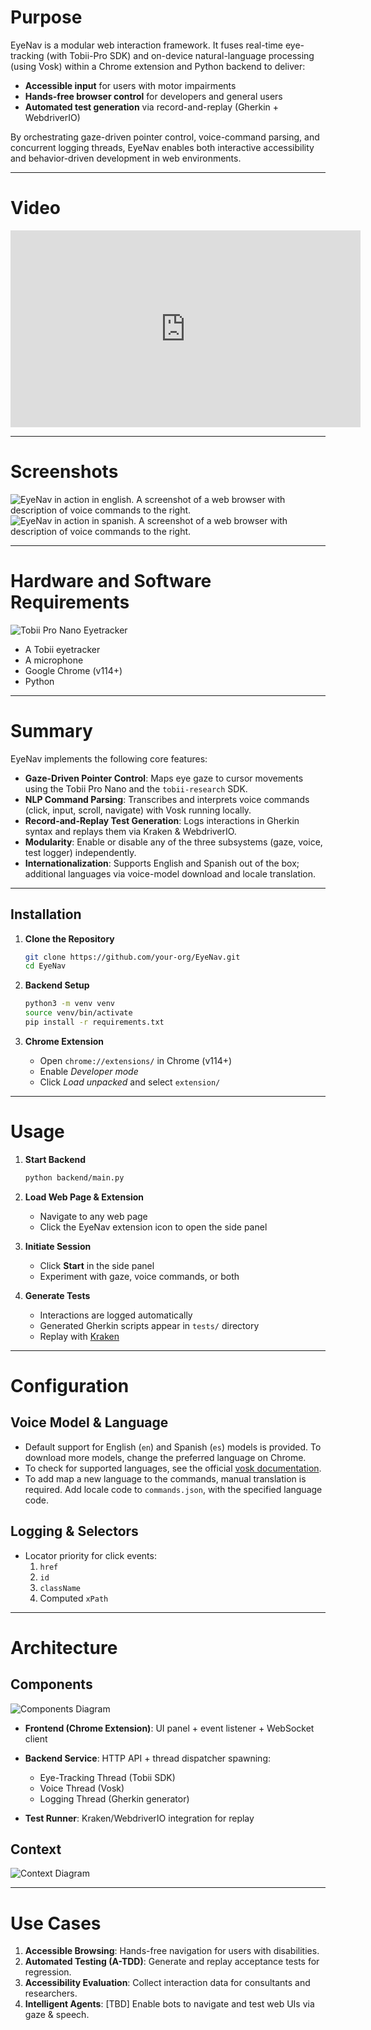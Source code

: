 # Purpose

EyeNav is a modular web interaction framework. It fuses real-time eye-tracking (with Tobii-Pro SDK) and on-device natural-language processing (using Vosk) within a Chrome extension and Python backend to deliver:

* **Accessible input** for users with motor impairments
* **Hands-free browser control** for developers and general users
* **Automated test generation** via record-and-replay (Gherkin + WebdriverIO)

By orchestrating gaze-driven pointer control, voice-command parsing, and concurrent logging threads, EyeNav enables both interactive accessibility and behavior-driven development in web environments.

---

# Video

<p align="center">
<iframe width="560" height="315" src="https://youtu.be/INSERT_VIDEO_ID" frameborder="0" allow="accelerometer; autoplay; encrypted-media; gyroscope; picture-in-picture" allowfullscreen></iframe>
</p>

---
# Screenshots

![EyeNav in action in english. A screenshot of a web browser with description of voice commands to the right.](assets/imgs/ss-2.png)
![EyeNav in action in spanish. A screenshot of a web browser with description of voice commands to the right.](assets/imgs/ss-1.png)

---
# Hardware and Software Requirements

![Tobii Pro Nano Eyetracker](assets/imgs/tobii-pro-nano.png)
* A Tobii eyetracker
* A microphone
* Google Chrome (v114+)
* Python

---

# Summary

EyeNav implements the following core features:

* **Gaze-Driven Pointer Control**: Maps eye gaze to cursor movements using the Tobii Pro Nano and the `tobii-research` SDK.
* **NLP Command Parsing**: Transcribes and interprets voice commands (click, input, scroll, navigate) with Vosk running locally.
* **Record-and-Replay Test Generation**: Logs interactions in Gherkin syntax and replays them via Kraken & WebdriverIO.
* **Modularity**: Enable or disable any of the three subsystems (gaze, voice, test logger) independently.
* **Internationalization**: Supports English and Spanish out of the box; additional languages via voice-model download and locale translation.

---

## Installation

1. **Clone the Repository**

   ```bash
   git clone https://github.com/your-org/EyeNav.git
   cd EyeNav
   ```
2. **Backend Setup**

   ```bash
   python3 -m venv venv
   source venv/bin/activate
   pip install -r requirements.txt
   ```
3. **Chrome Extension**

   * Open `chrome://extensions/` in Chrome (v114+)
   * Enable *Developer mode*
   * Click *Load unpacked* and select `extension/`

---

# Usage

1. **Start Backend**

   ```bash
   python backend/main.py
   ```
2. **Load Web Page & Extension**

   * Navigate to any web page
   * Click the EyeNav extension icon to open the side panel

3. **Initiate Session**

   * Click **Start** in the side panel
   * Experiment with gaze, voice commands, or both


4. **Generate Tests**

   * Interactions are logged automatically
   * Generated Gherkin scripts appear in `tests/` directory
   * Replay with [Kraken](https://thesoftwaredesignlab.github.io/Kraken/)

---

# Configuration

## Voice Model & Language

* Default support for English (`en`) and Spanish (`es`) models is provided. To download more models, change the preferred language on Chrome. 
* To check for supported languages, see the official [vosk documentation](https://alphacephei.com/vosk/models).
* To add map a new language to the commands, manual translation is required. Add locale code to `commands.json`, with the specified language code.

## Logging & Selectors

* Locator priority for click events:
  1. `href`
  2. `id`
  3. `className`
  4. Computed `xPath`

---

# Architecture

## Components

![Components Diagram](assets/imgs/components-diagram.jpg)

* **Frontend (Chrome Extension)**: UI panel + event listener + WebSocket client
* **Backend Service**: HTTP API + thread dispatcher spawning:

  * Eye-Tracking Thread (Tobii SDK)
  * Voice Thread (Vosk)
  * Logging Thread (Gherkin generator)
* **Test Runner**: Kraken/WebdriverIO integration for replay

## Context

![Context Diagram](assets/imgs/diagram-context.png)

---

# Use Cases

1. **Accessible Browsing**: Hands-free navigation for users with disabilities.
2. **Automated Testing (A-TDD)**: Generate and replay acceptance tests for regression.
3. **Accessibility Evaluation**: Collect interaction data for consultants and researchers.
4. **Intelligent Agents**: [TBD] Enable bots to navigate and test web UIs via gaze & speech.


